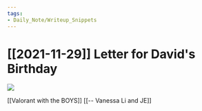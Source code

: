 ```yaml
---
tags:
- Daily_Note/Writeup_Snippets
---
```


# [[2021-11-29]] Letter for David's Birthday



![](https://i.imgur.com/23wq3CY.png)

[[Valorant with the BOYS]]
[[-- Vanessa Li and JE]]